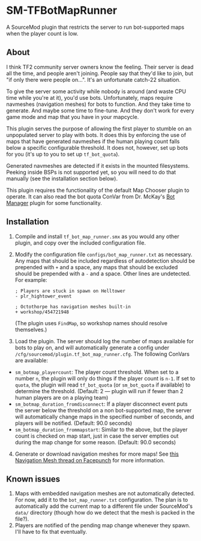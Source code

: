 # SM-TFBotMapRunner
A SourceMod plugin that restricts the server to run bot-supported maps when the player count is low.

## About
I think TF2 community server owners know the feeling.  Their server is dead all the time, and people aren't joining.  People say that they'd like to join, but "if only there were people on...".  It's an unfortunate catch-22 situation.

To give the server some activity while nobody is around (and waste CPU time while you're at it), you'd use bots.  Unfortunately, maps require navmeshes (navigation meshes) for bots to function.  And they take time to generate.  And maybe some time to fine-tune.  And they don't work for every game mode and map that you have in your mapcycle.

This plugin serves the purpose of allowing the first player to stumble on an unpopulated server to play with bots.  It does this by enforcing the use of maps that have generated navmeshes if the human playing count falls below a specific configurable threshold.  It does not, however, set up bots for you (it's up to you to set up `tf_bot_quota`).

Generated navmeshes are detected if it exists in the mounted filesystems.  Peeking inside BSPs is not supported yet, so you will need to do that manually (see the installation section below).

This plugin requires the functionality of the default Map Chooser plugin to operate.  It can also read the bot quota ConVar from Dr. McKay's [Bot Manager][] plugin for some functionality.

[Bot Manager]: https://forums.alliedmods.net/showthread.php?t=219937

## Installation
1.  Compile and install `tf_bot_map_runner.smx` as you would any other plugin, and copy over the included configuration file.
2.  Modify the configuration file `configs/bot_map_runner.txt` as necessary.  Any maps that should be included regardless of autodetection should be prepended with `+` and a space, any maps that should be excluded should be prepended with a `-` and a space.  Other lines are undetected.  For example:
      ```
      ; Players are stuck in spawn on Helltower
      - plr_hightower_event

      ; Octothorpe has navigation meshes built-in
      + workshop/454721948
      ```
    (The plugin uses `FindMap`, so workshop names should resolve themselves.)

3.  Load the plugin.  The server should log the number of maps available for bots to play on, and will automatically generate a config under `/cfg/sourcemod/plugin.tf_bot_map_runner.cfg`.  The following ConVars are available:
  * `sm_botmap_playercount`:  The player count threshold.  When set to a number `n`, the plugin will only do things if the player count is `n-1`.  If set to `quota`, the plugin will read `tf_bot_quota` (or `sm_bot_quota` if available) to determine the threshold.  (Default: 2 &mdash; plugin will run if fewer than 2 human players are on a playing team)
  * `sm_botmap_duration_fromdisconnect`:  If a player disconnect event puts the server below the threshold on a non bot-supported map, the server will automatically change maps in the specified number of seconds, and players will be notified.  (Default: 90.0 seconds)
  * `sm_botmap_duration_frommapstart`:  Similar to the above, but the player count is checked on map start, just in case the server empties out during the map change for some reason.  (Default: 90.0 seconds)
4.  Generate or download navigation meshes for more maps!  See [this Navigation Mesh thread on Facepunch][nav-thread] for more information.

[nav-thread]: https://www.facepunch.com/threads/1080451

## Known issues
1.  Maps with embedded navigation meshes are not automatically detected.  For now, add it to the `bot_map_runner.txt` configuration.  The plan is to automatically add the current map to a different file under SourceMod's `data/` directory (though how do we detect that the mesh is packed in the file?).
2.  Players are notified of the pending map change whenever they spawn.  I'll have to fix that eventually.
